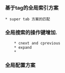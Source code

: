 ### 基于tag的全局索引方案
	* super tab 方案的匹配
### 全局搜索的操作键增加.
		* cnext and cprevious
		* expand
		* 

### 全局配置方案


###

